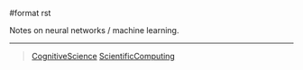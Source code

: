\#format rst

Notes on neural networks / machine learning.

* * * * *

> [CognitiveScience](../CognitiveScience) [ScientificComputing](../ScientificComputing)

